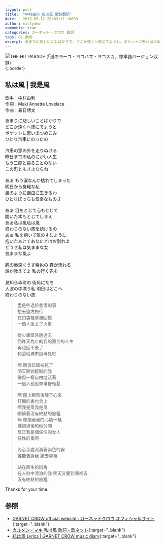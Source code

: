 ```yaml
---
layout: post
title:  "中村由利 私は風 歌詞翻訳"
date:   2019-05-12 20:03:11 +0800
author: mistydew
comments: true
categories: ガーネット・クロウ 翻訳
tags: GC 歌詞
excerpt: あまりに悲しいことばかりで、どこか遠くへ旅にでようと。ポケットに思い出つめこみ、ひとり汽車にのったの。
---
```

![THE HIT PARADE (「港のヨーコ・ヨコハマ・ヨコスカ」標準語バージョン収録)](https://raw.githubusercontent.com/mistydew/gc2/master/cover/featuring/THE%20HIT%20PARADE%20(「港のヨーコ・ヨコハマ・ヨコスカ」標準語バージョン収録).jpg){:.border}

## 私は風 | 我是風

歌手：中村由利<br>
作詞：Maki Annette Lovelace<br>
作曲：春日博文

<div class="lyric-original">
<p>
あまりに悲しいことばかりで<br>
どこか遠くへ旅にでようと<br>
ポケットに思い出つめこみ<br>
ひとり汽車にのったの<br>
<br>
汽車の窓の外を走りぬける<br>
昨日までの私のにがい人生<br>
もう二度と戻ることのない<br>
この町ともさよならね<br>
<br>
あぁ もう涙なんか枯れてしまった<br>
明日から身軽な私<br>
風のように自由に生きるわ<br>
ひとりぼっちも気楽なものさ<br>
<br>
あぁ 目をとじて心もとじて<br>
開いた本もとじてしまえ<br>
あぁ私は風私は風<br>
終わりのない旅を続けるの<br>
あぁ 私を抱いて気のすむように<br>
抱いたあとであなたとはお別れよ<br>
どうせ私は気ままな女<br>
気ままな風よ<br>
<br>
胸の奥深くうす紫色の 霧が流れる<br>
誰か教えてよ 私の行く先を<br>
<br>
見知らぬ町の 街角にたち<br>
人波の中漂う私 明日はどこへ<br>
終わりのない旅
</p>
</div>

<div class="lyric-translation">
<blockquote>
盡是些過於悲傷的事<br>
想去遠方旅行<br>
在口袋裡塞滿回憶<br>
一個人坐上了火車<br>
<br>
從火車窗外跑過去<br>
到昨天為止的我的艱苦的人生<br>
再也回不去了<br>
和這個城市說再見吧<br>
<br>
啊 眼淚已經枯乾了<br>
明天開始輕鬆的我<br>
像風一樣自由地活著<br>
一個人孤孤單單野輕鬆<br>
<br>
啊 閉上眼然後靜下心來<br>
打開的書也合上<br>
啊我是風我是風<br>
繼續著沒有終點的旅程<br>
啊 像抱著我的心情一樣<br>
擁抱過後和你分開<br>
反正我是個任性的女人<br>
任性的風啊<br>
<br>
內心深處流淌著紫色的霧<br>
誰能告訴我 該去哪裡<br>
<br>
站在陌生的街角<br>
在人群中漂泊的我 明天又要到哪裡去<br>
沒有終點的旅程
</blockquote>
</div>

Thanks for your time.

## 参照

* [GARNET CROW official website : ガーネットクロウ オフィシャルサイト](http://www.garnetcrow.com){:target="_blank"}
* [カルメン・マキ 私は風 歌詞 - 歌ネット](https://www.uta-net.com/song/221765){:target="_blank"}
* [私は風 Lyrics \| GARNET CROW music diary](https://mistydew.github.io/gc/lyrics/featuring/私は風.html){:target="_blank"}
